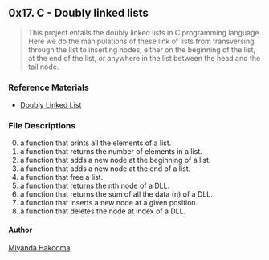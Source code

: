## 0x17. C - Doubly linked lists
> This project entails the doubly linked lists in C programming language.
> Here we do the manipulations of these link of lists from transversing
> through the list to inserting nodes, either on the beginning of the
> list, at the end of the list, or anywhere in the list between the head
> and the tail node.

### Reference Materials
* [Doubly Linked List](https://www.youtube.com/watch?v=k0pjD12bzP0)
### File Descriptions
0. a function that prints all the elements of a list.
1. a function that returns the number of elements in a list.
2. a function that adds a new node at the beginning of a list.
3. a function that adds a new node at the end of a list.
4. a function that free a list.
5. a function that returns the nth node of a DLL.
6. a function that returns the sum of all the data (n) of a DLL.
7. a function that inserts a new node at a given position.
8. a function that deletes the node at index of a DLL.

#### Author
[Miyanda Hakooma](https://github.com/mhakooma)